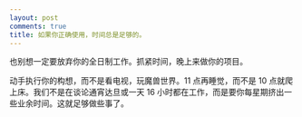 ```yaml
---
layout: post
comments: true
title: 如果你正确使用，时间总是足够的。
---
```




也别想一定要放弃你的全日制工作。抓紧时间，晚上来做你的项目。



动手执行你的构想，而不是看电视，玩魔兽世界。11 点再睡觉，而不是 10 点就爬上床。我们不是在谈论通宵达旦或一天 16 小时都在工作，而是要你每星期挤出一些业余时间。这就足够做些事了。

